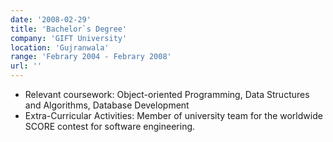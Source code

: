 ```yaml
---
date: '2008-02-29'
title: 'Bachelor`s Degree'
company: 'GIFT University'
location: 'Gujranwala'
range: 'Febrary 2004 - Febrary 2008'
url: ''
---
```

 - Relevant coursework: Object-oriented Programming, Data Structures and Algorithms, Database Development
 - Extra-Curricular Activities: Member of university team for the worldwide SCORE contest for software engineering.